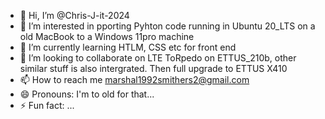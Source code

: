 - 👋 Hi, I’m @Chris-J-it-2024
- 👀 I’m interested in pporting Pyhton code running in Ubuntu 20_LTS on a old MacBook to a Windows 11pro machine
- 🌱 I’m currently learning HTLM, CSS etc for front end
- 💞️ I’m looking to collaborate on LTE ToRpedo on ETTUS_210b, other similar stuff is also intergrated. Then full upgrade to ETTUS X410
- 📫 How to reach me marshal1992smithers2@gmail.com
- 😄 Pronouns: I'm to old for that...
- ⚡ Fun fact: ...

<!---
Chris-J-it-2024/Chris-J-it-2024 is a ✨ special ✨ repository because its `README.md` (this file) appears on your GitHub profile.
You can click the Preview link to take a look at your changes.
--->
